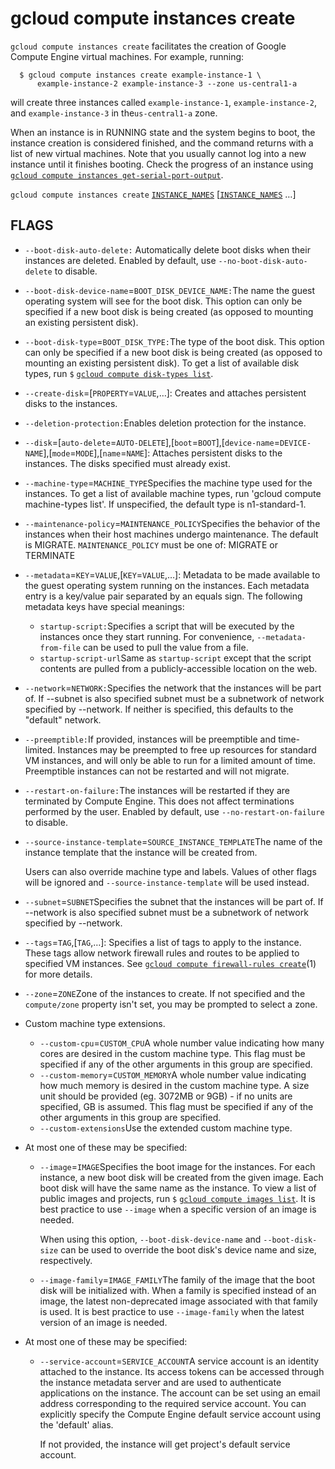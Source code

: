 # gcloud compute instances create

 `gcloud compute instances create` facilitates the creation of Google Compute Engine virtual machines. For example, running:

```text
  $ gcloud compute instances create example-instance-1 \
      example-instance-2 example-instance-3 --zone us-central1-a
```

will create three instances called `example-instance-1`, `example-instance-2`, and `example-instance-3` in the`us-central1-a` zone.

When an instance is in RUNNING state and the system begins to boot, the instance creation is considered finished, and the command returns with a list of new virtual machines. Note that you usually cannot log into a new instance until it finishes booting. Check the progress of an instance using [`gcloud compute instances get-serial-port-output`](https://cloud.google.com/sdk/gcloud/reference/compute/instances/get-serial-port-output).

 `gcloud compute instances create` [`INSTANCE_NAMES`](https://cloud.google.com/sdk/gcloud/reference/compute/instances/create#INSTANCE_NAMES) \[[`INSTANCE_NAMES`](https://cloud.google.com/sdk/gcloud/reference/compute/instances/create#INSTANCE_NAMES) …\]

## FLAGS

* `--boot-disk-auto-delete:` Automatically delete boot disks when their instances are deleted. Enabled by default, use `--no-boot-disk-auto-delete` to disable.
* `--boot-disk-device-name`=`BOOT_DISK_DEVICE_NAME:`The name the guest operating system will see for the boot disk. This option can only be specified if a new boot disk is being created \(as opposed to mounting an existing persistent disk\).
* `--boot-disk-type`=`BOOT_DISK_TYPE:`The type of the boot disk. This option can only be specified if a new boot disk is being created \(as opposed to mounting an existing persistent disk\). To get a list of available disk types, run `$` [`gcloud compute disk-types list`](https://cloud.google.com/sdk/gcloud/reference/compute/disk-types/list).
* `--create-disk`=\[`PROPERTY`=`VALUE`,…\]: Creates and attaches persistent disks to the instances.
* `--deletion-protection:`Enables deletion protection for the instance.
* `--disk`=\[`auto-delete`=`AUTO-DELETE`\],\[`boot`=`BOOT`\],\[`device-name`=`DEVICE-NAME`\],\[`mode`=`MODE`\],\[`name`=`NAME`\]: Attaches persistent disks to the instances. The disks specified must already exist.
* `--machine-type`=`MACHINE_TYPE`Specifies the machine type used for the instances. To get a list of available machine types, run 'gcloud compute machine-types list'. If unspecified, the default type is n1-standard-1.
* `--maintenance-policy`=`MAINTENANCE_POLICY`Specifies the behavior of the instances when their host machines undergo maintenance. The default is MIGRATE. `MAINTENANCE_POLICY` must be one of: MIGRATE or TERMINATE
* `--metadata`=`KEY`=`VALUE`,\[`KEY`=`VALUE`,…\]: Metadata to be made available to the guest operating system running on the instances. Each metadata entry is a key/value pair separated by an equals sign. The following metadata keys have special meanings:
  * `startup-script:`Specifies a script that will be executed by the instances once they start running. For convenience, `--metadata-from-file` can be used to pull the value from a file.
  * `startup-script-url`Same as `startup-script` except that the script contents are pulled from a publicly-accessible location on the web.
* `--network`=`NETWORK:`Specifies the network that the instances will be part of. If --subnet is also specified subnet must be a subnetwork of network specified by --network. If neither is specified, this defaults to the "default" network.
* `--preemptible:`If provided, instances will be preemptible and time-limited. Instances may be preempted to free up resources for standard VM instances, and will only be able to run for a limited amount of time. Preemptible instances can not be restarted and will not migrate.
* `--restart-on-failure:`The instances will be restarted if they are terminated by Compute Engine. This does not affect terminations performed by the user. Enabled by default, use `--no-restart-on-failure` to disable.
* `--source-instance-template`=`SOURCE_INSTANCE_TEMPLATE`The name of the instance template that the instance will be created from.

  Users can also override machine type and labels. Values of other flags will be ignored and `--source-instance-template` will be used instead.

* `--subnet`=`SUBNET`Specifies the subnet that the instances will be part of. If --network is also specified subnet must be a subnetwork of network specified by --network.
* `--tags`=`TAG`,\[`TAG`,…\]: Specifies a list of tags to apply to the instance. These tags allow network firewall rules and routes to be applied to specified VM instances. See [`gcloud compute firewall-rules create`](https://cloud.google.com/sdk/gcloud/reference/compute/firewall-rules/create)\(1\) for more details.
* `--zone`=`ZONE`Zone of the instances to create. If not specified and the `compute/zone` property isn't set, you may be prompted to select a zone.
* Custom machine type extensions.
  * `--custom-cpu`=`CUSTOM_CPU`A whole number value indicating how many cores are desired in the custom machine type. This flag must be specified if any of the other arguments in this group are specified.
  * `--custom-memory`=`CUSTOM_MEMORY`A whole number value indicating how much memory is desired in the custom machine type. A size unit should be provided \(eg. 3072MB or 9GB\) - if no units are specified, GB is assumed. This flag must be specified if any of the other arguments in this group are specified.
  * `--custom-extensions`Use the extended custom machine type.
* At most one of these may be specified:
  * `--image`=`IMAGE`Specifies the boot image for the instances. For each instance, a new boot disk will be created from the given image. Each boot disk will have the same name as the instance. To view a list of public images and projects, run `$` [`gcloud compute images list`](https://cloud.google.com/sdk/gcloud/reference/compute/images/list). It is best practice to use `--image` when a specific version of an image is needed.

    When using this option, `--boot-disk-device-name` and `--boot-disk-size` can be used to override the boot disk's device name and size, respectively.

  * `--image-family`=`IMAGE_FAMILY`The family of the image that the boot disk will be initialized with. When a family is specified instead of an image, the latest non-deprecated image associated with that family is used. It is best practice to use `--image-family` when the latest version of an image is needed.
* At most one of these may be specified:
  * `--service-account`=`SERVICE_ACCOUNT`A service account is an identity attached to the instance. Its access tokens can be accessed through the instance metadata server and are used to authenticate applications on the instance. The account can be set using an email address corresponding to the required service account. You can explicitly specify the Compute Engine default service account using the 'default' alias.

    If not provided, the instance will get project's default service account.



